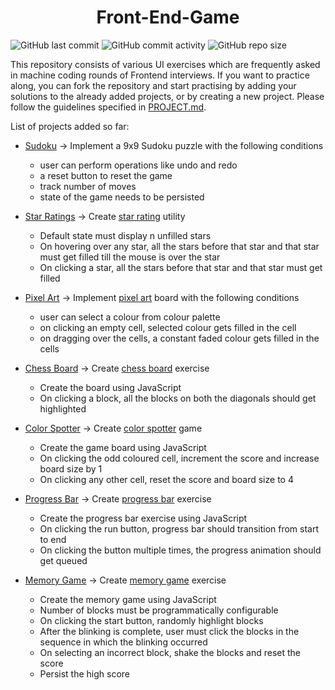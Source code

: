 <h1 align="center">Front-End-Game</h1>

![GitHub last commit](https://img.shields.io/github/last-commit/demondaddy22/front-end-game?color=%23445397&style=for-the-badge)
![GitHub commit activity](https://img.shields.io/github/commit-activity/m/demondaddy22/front-end-game?color=%23DD2266&style=for-the-badge)
![GitHub repo size](https://img.shields.io/github/repo-size/demondaddy22/front-end-game?color=%235EB2AA&style=for-the-badge)

This repository consists of various UI exercises which are frequently asked in machine coding rounds of Frontend interviews. If you want to practice along, you can fork the repository and start practising by adding your solutions to the already added projects, or by creating a new project. Please follow the guidelines specified in [PROJECT.md](/docs/PROJECT.md).

List of projects added so far:

-   [Sudoku](/src/Sudoku) -> Implement a 9x9 Sudoku puzzle with the following conditions

    -   user can perform operations like undo and redo
    -   a reset button to reset the game
    -   track number of moves
    -   state of the game needs to be persisted

-   [Star Ratings](/src/StarRatings) -> Create [star rating](https://github.com/devkodeio/the-dom-challenge/blob/main/star-rating/README.md) utility

    -   Default state must display n unfilled stars
    -   On hovering over any star, all the stars before that star and that star must get filled till the mouse is over the star
    -   On clicking a star, all the stars before that star and that star must get filled

-   [Pixel Art](/src/PixelArt) -> Implement [pixel art](https://github.com/devkodeio/the-dom-challenge/blob/main/pixel-art/README.md) board with the following conditions

    -   user can select a colour from colour palette
    -   on clicking an empty cell, selected colour gets filled in the cell
    -   on dragging over the cells, a constant faded colour gets filled in the cells

-   [Chess Board](/src/ChessBoard) -> Create [chess board](https://github.com/devkodeio/the-dom-challenge/blob/main/chess-board/README.md) exercise

    -   Create the board using JavaScript
    -   On clicking a block, all the blocks on both the diagonals should get highlighted

-   [Color Spotter](/src/ColorSpotter) -> Create [color spotter](https://github.com/devkodeio/the-dom-challenge/blob/main/color-spotter/README.md) game

    -   Create the game board using JavaScript
    -   On clicking the odd coloured cell, increment the score and increase board size by 1
    -   On clicking any other cell, reset the score and board size to 4

-   [Progress Bar](/src/ProgressBar) -> Create [progress bar](https://github.com/devkodeio/the-dom-challenge/blob/main/progress-bar/README.md) exercise

    -   Create the progress bar exercise using JavaScript
    -   On clicking the run button, progress bar should transition from start to end
    -   On clicking the button multiple times, the progress animation should get queued

-   [Memory Game](/src/MemoryGame) -> Create [memory game](https://github.com/devkodeio/the-dom-challenge/blob/main/memory-game/README.md) exercise

    -   Create the memory game using JavaScript
    -   Number of blocks must be programmatically configurable
    -   On clicking the start button, randomly highlight blocks
    -   After the blinking is complete, user must click the blocks in the sequence in which the blinking occurred
    -   On selecting an incorrect block, shake the blocks and reset the score
    -   Persist the high score
